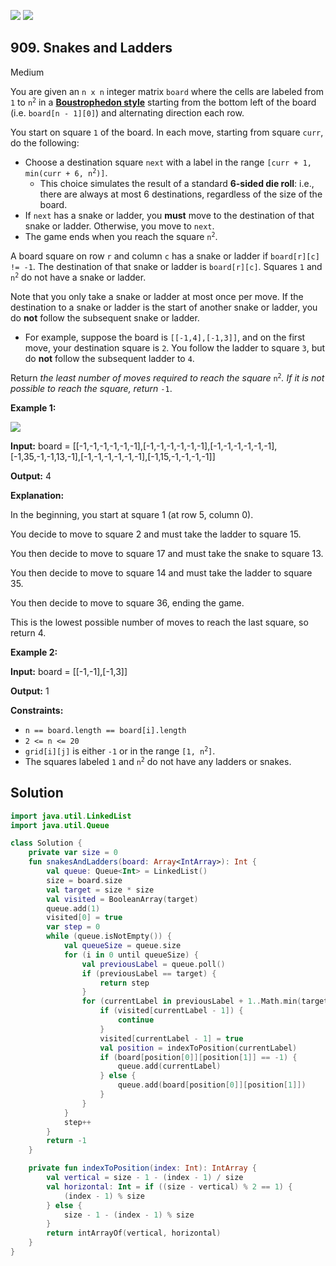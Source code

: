 [![](https://img.shields.io/github/stars/javadev/LeetCode-in-Kotlin?label=Stars&style=flat-square)](https://github.com/javadev/LeetCode-in-Kotlin)
[![](https://img.shields.io/github/forks/javadev/LeetCode-in-Kotlin?label=Fork%20me%20on%20GitHub%20&style=flat-square)](https://github.com/javadev/LeetCode-in-Kotlin/fork)

## 909\. Snakes and Ladders

Medium

You are given an `n x n` integer matrix `board` where the cells are labeled from `1` to <code>n<sup>2</sup></code> in a [**Boustrophedon style**](https://en.wikipedia.org/wiki/Boustrophedon) starting from the bottom left of the board (i.e. `board[n - 1][0]`) and alternating direction each row.

You start on square `1` of the board. In each move, starting from square `curr`, do the following:

*   Choose a destination square `next` with a label in the range <code>[curr + 1, min(curr + 6, n<sup>2</sup>)]</code>.
    *   This choice simulates the result of a standard **6-sided die roll**: i.e., there are always at most 6 destinations, regardless of the size of the board.
*   If `next` has a snake or ladder, you **must** move to the destination of that snake or ladder. Otherwise, you move to `next`.
*   The game ends when you reach the square <code>n<sup>2</sup></code>.

A board square on row `r` and column `c` has a snake or ladder if `board[r][c] != -1`. The destination of that snake or ladder is `board[r][c]`. Squares `1` and <code>n<sup>2</sup></code> do not have a snake or ladder.

Note that you only take a snake or ladder at most once per move. If the destination to a snake or ladder is the start of another snake or ladder, you do **not** follow the subsequent snake or ladder.

*   For example, suppose the board is `[[-1,4],[-1,3]]`, and on the first move, your destination square is `2`. You follow the ladder to square `3`, but do **not** follow the subsequent ladder to `4`.

Return _the least number of moves required to reach the square_ <code>n<sup>2</sup></code>_. If it is not possible to reach the square, return_ `-1`.

**Example 1:**

![](https://assets.leetcode.com/uploads/2018/09/23/snakes.png)

**Input:** board = \[\[-1,-1,-1,-1,-1,-1],[-1,-1,-1,-1,-1,-1],[-1,-1,-1,-1,-1,-1],[-1,35,-1,-1,13,-1],[-1,-1,-1,-1,-1,-1],[-1,15,-1,-1,-1,-1]]

**Output:** 4

**Explanation:**

In the beginning, you start at square 1 (at row 5, column 0).

You decide to move to square 2 and must take the ladder to square 15.

You then decide to move to square 17 and must take the snake to square 13.

You then decide to move to square 14 and must take the ladder to square 35.

You then decide to move to square 36, ending the game.

This is the lowest possible number of moves to reach the last square, so return 4.

**Example 2:**

**Input:** board = \[\[-1,-1],[-1,3]]

**Output:** 1

**Constraints:**

*   `n == board.length == board[i].length`
*   `2 <= n <= 20`
*   `grid[i][j]` is either `-1` or in the range <code>[1, n<sup>2</sup>]</code>.
*   The squares labeled `1` and <code>n<sup>2</sup></code> do not have any ladders or snakes.

## Solution

```kotlin
import java.util.LinkedList
import java.util.Queue

class Solution {
    private var size = 0
    fun snakesAndLadders(board: Array<IntArray>): Int {
        val queue: Queue<Int> = LinkedList()
        size = board.size
        val target = size * size
        val visited = BooleanArray(target)
        queue.add(1)
        visited[0] = true
        var step = 0
        while (queue.isNotEmpty()) {
            val queueSize = queue.size
            for (i in 0 until queueSize) {
                val previousLabel = queue.poll()
                if (previousLabel == target) {
                    return step
                }
                for (currentLabel in previousLabel + 1..Math.min(target, previousLabel + 6)) {
                    if (visited[currentLabel - 1]) {
                        continue
                    }
                    visited[currentLabel - 1] = true
                    val position = indexToPosition(currentLabel)
                    if (board[position[0]][position[1]] == -1) {
                        queue.add(currentLabel)
                    } else {
                        queue.add(board[position[0]][position[1]])
                    }
                }
            }
            step++
        }
        return -1
    }

    private fun indexToPosition(index: Int): IntArray {
        val vertical = size - 1 - (index - 1) / size
        val horizontal: Int = if ((size - vertical) % 2 == 1) {
            (index - 1) % size
        } else {
            size - 1 - (index - 1) % size
        }
        return intArrayOf(vertical, horizontal)
    }
}
```